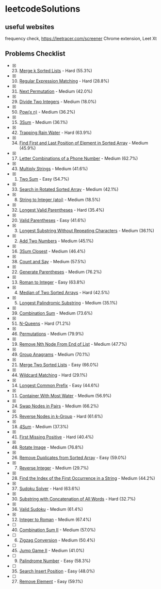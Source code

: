 # leetcodeSolutions

## useful websites
frequency check, https://leetracer.com/screener
Chrome extension, Leet Xt

## Problems Checklist
- [x] 23. [Merge k Sorted Lists](https://leetcode.com/problems/merge-k-sorted-lists/) - Hard (55.3%)
- [x] 10. [Regular Expression Matching](https://leetcode.com/problems/regular-expression-matching/) - Hard (28.8%)
- [x] 31. [Next Permutation](https://leetcode.com/problems/next-permutation/) - Medium (42.0%)
- [x] 29. [Divide Two Integers](https://leetcode.com/problems/divide-two-integers/) - Medium (18.0%)
- [x] 50. [Pow(x n)](https://leetcode.com/problems/powx-n/) - Medium (36.2%)
- [x] 15. [3Sum](https://leetcode.com/problems/3sum/) - Medium (36.1%)
- [x] 42. [Trapping Rain Water](https://leetcode.com/problems/trapping-rain-water/) - Hard (63.9%)
- [x] 34. [Find First and Last Position of Element in Sorted Array](https://leetcode.com/problems/find-first-and-last-position-of-element-in-sorted-array/) - Medium (45.9%)
- [x] 17. [Letter Combinations of a Phone Number](https://leetcode.com/problems/letter-combinations-of-a-phone-number/) - Medium (62.7%)
- [x] 43. [Multiply Strings](https://leetcode.com/problems/multiply-strings/) - Medium (41.6%)
- [x] 1. [Two Sum](https://leetcode.com/problems/two-sum/) - Easy (54.7%)
- [x] 33. [Search in Rotated Sorted Array](https://leetcode.com/problems/search-in-rotated-sorted-array/) - Medium (42.1%)
- [x] 8. [String to Integer (atoi)](https://leetcode.com/problems/string-to-integer-atoi/) - Medium (18.5%)
- [x] 32. [Longest Valid Parentheses](https://leetcode.com/problems/longest-valid-parentheses/) - Hard (35.4%)
- [x] 20. [Valid Parentheses](https://leetcode.com/problems/valid-parentheses/) - Easy (41.6%)
- [x] 3. [Longest Substring Without Repeating Characters](https://leetcode.com/problems/longest-substring-without-repeating-characters/) - Medium (36.1%)
- [x] 2. [Add Two Numbers](https://leetcode.com/problems/add-two-numbers/) - Medium (45.1%)
- [x] 16. [3Sum Closest](https://leetcode.com/problems/3sum-closest/) - Medium (46.4%)
- [x] 38. [Count and Say](https://leetcode.com/problems/count-and-say/) - Medium (57.5%)
- [x] 22. [Generate Parentheses](https://leetcode.com/problems/generate-parentheses/) - Medium (76.2%)
- [x] 13. [Roman to Integer](https://leetcode.com/problems/roman-to-integer/) - Easy (63.8%)
- [x] 4. [Median of Two Sorted Arrays](https://leetcode.com/problems/median-of-two-sorted-arrays/) - Hard (42.5%)
- [x] 5. [Longest Palindromic Substring](https://leetcode.com/problems/longest-palindromic-substring/) - Medium (35.1%)
- [x] 39. [Combination Sum](https://leetcode.com/problems/combination-sum/) - Medium (73.6%)
- [x] 51. [N-Queens](https://leetcode.com/problems/n-queens/) - Hard (71.2%)
- [x] 46. [Permutations](https://leetcode.com/problems/permutations/) - Medium (79.9%)
- [x] 19. [Remove Nth Node From End of List](https://leetcode.com/problems/remove-nth-node-from-end-of-list/) - Medium (47.7%)
- [x] 49. [Group Anagrams](https://leetcode.com/problems/group-anagrams/) - Medium (70.1%)
- [x] 21. [Merge Two Sorted Lists](https://leetcode.com/problems/merge-two-sorted-lists/) - Easy (66.0%)
- [x] 44. [Wildcard Matching](https://leetcode.com/problems/wildcard-matching/) - Hard (29.1%)
- [x] 14. [Longest Common Prefix](https://leetcode.com/problems/longest-common-prefix/) - Easy (44.6%)
- [x] 11. [Container With Most Water](https://leetcode.com/problems/container-with-most-water/) - Medium (56.9%)
- [x] 24. [Swap Nodes in Pairs](https://leetcode.com/problems/swap-nodes-in-pairs/) - Medium (66.2%)
- [x] 25. [Reverse Nodes in k-Group](https://leetcode.com/problems/reverse-nodes-in-k-group/) - Hard (61.6%)
- [x] 18. [4Sum](https://leetcode.com/problems/4sum/) - Medium (37.3%)
- [x] 41. [First Missing Positive](https://leetcode.com/problems/first-missing-positive/) - Hard (40.4%)
- [x] 48. [Rotate Image](https://leetcode.com/problems/rotate-image/) - Medium (76.8%)
- [x] 26. [Remove Duplicates from Sorted Array](https://leetcode.com/problems/remove-duplicates-from-sorted-array/) - Easy (59.0%)
- [x] 7. [Reverse Integer](https://leetcode.com/problems/reverse-integer/) - Medium (29.7%)
- [x] 28. [Find the Index of the First Occurrence in a String](https://leetcode.com/problems/find-the-index-of-the-first-occurrence-in-a-string/) - Medium (44.2%)
- [x] 37. [Sudoku Solver](https://leetcode.com/problems/sudoku-solver/) - Hard (63.6%)
- [x] 30. [Substring with Concatenation of All Words](https://leetcode.com/problems/substring-with-concatenation-of-all-words/) - Hard (32.7%)
- [x] 36. [Valid Sudoku](https://leetcode.com/problems/valid-sudoku/) - Medium (61.4%)
- [x] 12. [Integer to Roman](https://leetcode.com/problems/integer-to-roman/) - Medium (67.4%)
- [ ] 40. [Combination Sum II](https://leetcode.com/problems/combination-sum-ii/) - Medium (57.0%)
- [ ] 6. [Zigzag Conversion](https://leetcode.com/problems/zigzag-conversion/) - Medium (50.4%)
- [ ] 45. [Jump Game II](https://leetcode.com/problems/jump-game-ii/) - Medium (41.0%)
- [ ] 9. [Palindrome Number](https://leetcode.com/problems/palindrome-number/) - Easy (58.3%)
- [ ] 35. [Search Insert Position](https://leetcode.com/problems/search-insert-position/) - Easy (48.0%)
- [ ] 27. [Remove Element](https://leetcode.com/problems/remove-element/) - Easy (59.1%)
